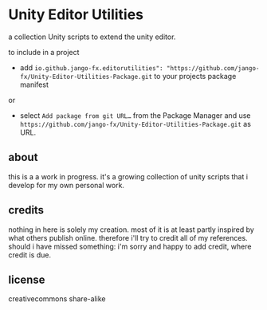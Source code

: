 # Unity Editor Utilities
a collection Unity scripts to extend the unity editor.

to include in a project

- add `io.github.jango-fx.editorutilities": "https://github.com/jango-fx/Unity-Editor-Utilities-Package.git` to your projects package manifest

or

- select `Add package from git URL…` from the Package Manager and use `https://github.com/jango-fx/Unity-Editor-Utilities-Package.git` as URL.


## about
this is a a work in progress.
it's a growing collection of unity scripts that i develop for my own personal work.

## credits
nothing in here is solely my creation. most of it is at least partly inspired by what others publish online.
therefore i'll try to credit all of my references.
should i have missed something: i'm sorry and happy to add credit, where credit is due.

## license
creativecommons share-alike
